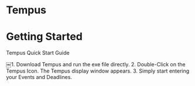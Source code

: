 Tempus
======

Getting Started
===
Tempus Quick Start Guide

￼1. Download Tempus and run the exe file directly.
2. Double-Click on the Tempus Icon. The Tempus display window appears. 
3. Simply start entering your Events and Deadlines.
